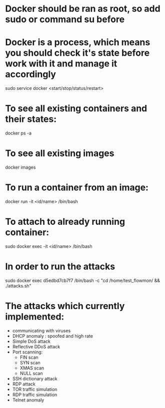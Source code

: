 # Docker should be ran as root, so add sudo or command su before

# Docker is a process, which means you should check it's state before work with it and manage it accordingly
sudo service docker <start/stop/status/restart>

# To see all existing containers and their states: 
docker ps -a

# To see all existing images 
docker images

# To run a container from an image: 
docker run -it <id/name> /bin/bash

# To attach to already running container:
sudo docker exec -it <id/name> /bin/bash 

# In order to run the attacks 
sudo docker exec d5edbd7cb7f7 /bin/bash -c "cd /home/test_flowmon/ && ./attacks.sh"

# The attacks which currently implemented: 
- communicating with viruses
- DHCP anomaly : spoofed and high rate
- Simple DoS attack
- Reflective DDoS attack
- Port scanning:
	- FIN scan
	- SYN scan
	- XMAS scan
	- NULL scan
- SSH dictionary attack
- RDP attack
- TOR traffic simulation
- RDP traffic simulation 
- Telnet anomaly
